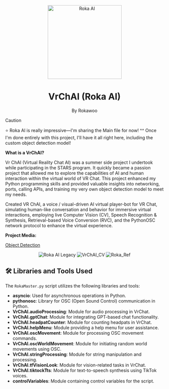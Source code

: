 
<div align="center">
  <img src="https://github.com/Rokawoo/vrchai/assets/129356996/e139ac3e-8775-4b50-896c-56747cf07d59" alt="Roka AI" align="center" width="235px"/>
  <h1>VrChAI (Roka AI)</h1>
  <p>By Rokawoo</p>
</div>

> [!CAUTION]
> ⭐ Roka AI is really impressive—I'm sharing the Main file for now! ^^ Once I'm done entirely with this project, I'll have it all right here, including the custom object detection model!

**What is a VrChAI?**

Vr ChAI (Virtual Reality Chat AI) was a summer side project I undertook while participating in the STARS program. It quickly became a passion project that allowed me to explore the capabilities of AI and human interaction within the virtual world of VR Chat. This project enhanced my Python programming skills and provided valuable insights into networking, ports, calling APIs, and training my very own object detection model to meet my needs.

Created VR ChAI, a voice / visual-driven AI virtual player-bot for VR Chat, simulating human-like conversation and
behavior for immersive virtual interactions, employing live Computer Vision (CV), Speech Recognition & Synthesis,
Retrieval-based Voice Conversion (RVC), and the PythonOSC network protocol to enhance the virtual experience.

**Project Media:**

[Object Detection](https://github.com/Rokawoo/vrchai/assets/129356996/d7fe6295-f25a-4ea0-8fd8-492ddd6f697b)

<div align="center">
  <img src="https://github.com/Rokawoo/vrchai/assets/129356996/d73fa7bf-b3eb-4f1f-a1fa-cf837e510c0d" alt="Roka AI Legacy" />
  <img src="https://github.com/Rokawoo/vrchai/assets/129356996/7d394c62-9856-4a80-ac34-b6b230099c00" alt="VrChAI_CV" />
  <img src="https://github.com/Rokawoo/vrchai/assets/129356996/b26d1da8-2925-4137-9297-3fac6d229008" alt="Roka_Ref" />
</div>



## 🛠 Libraries and Tools Used

The `RokaMaster.py` script utilizes the following libraries and tools:

- **asyncio**: Used for asynchronous operations in Python.
- **pythonosc**: Library for OSC (Open Sound Control) communication in Python.
- **VrChAI.audioProcessing**: Module for audio processing in VrChat.
- **VrChAI.gptChat**: Module for integrating GPT-based chat functionality.
- **VrChAI.headpatCounter**: Module for counting headpats in VrChat.
- **VrChAI.helpMenu**: Module providing a help menu for user assistance.
- **VrChAI.oscMovement**: Module for processing OSC movement commands.
- **VrChAI.oscWorldMovement**: Module for initiating random world movements using OSC.
- **VrChAI.stringProcessing**: Module for string manipulation and processing.
- **VrChAI.tfVisionLook**: Module for vision-related tasks in VrChat.
- **VrChAI.tiktockTts**: Module for text-to-speech synthesis using TikTok voices.
- **controlVariables**: Module containing control variables for the script.
